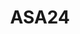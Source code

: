 ---
layout: work
permalink: /project/asa24
keyword: work
title: ASA24
title-long: Automated Self-Administered Recall System (ASA24)
logo: /img/asa24/asa24-logo.png
logo-alt: ASA24 logo
hero: /img/asa24/asa24-hero.jpg
hero-alt: Photo of an empty plate, fork, and knife on a wooden table
funding: HHS, NIH, NCI, and USA.gov
year: 2013&ndash;2016
link: https://asa24.nci.nih.gov/demo/
link-print: asa24.nci.nih.gov (ASA24 2016)
role-1: Brand Strategist
role-2: UX Designer
role-3: Front-End Developer
two-1: /img/asa24/asa24-ipad-1.png
two-1-alt: ASA24 My Food & Drinks dashboard on iPad
two-2: /img/asa24/asa24-ipad-2.png
two-2-alt: ASA24 Details pass on iPad
bio-1: We worked with the National Cancer Institute and Westat on this multi-year project to overhaul an online dietary recall that supports the research of hundreds of studies every year.
bio-2: Researchers studying the link between cancer and diet are able to set up studies and their participants are able to utilize the online experience (AMPM methodology) to document their food choices. This iteration of ASA24 took the project from an antiquated, non-responsive Silverlight version into one written in Angular, with a clean, tablet-first design, 508 compliance, and RESTful API. 
bio-3: I was the front-end developer and UX designer on this project. I worked closely with our team&mdash;project manager, information architect, and developer&mdash;as well as weekly sprint meetings with the client to map out how this project would evolve from a technical point of view, all while advocating for strong visual and content strategies.
three: /img/asa24/asa24-desktop.png
three-alt: ASA24 home page on a desktop
colorClass: asa24
---